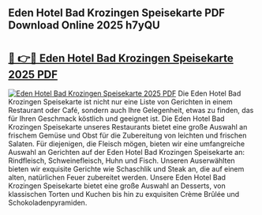 ## Eden Hotel Bad Krozingen Speisekarte PDF Download Online 2025 h7yQU

# <h2><a href="http://gcdcvk.nevu.top/?p=Eden+Hotel+Bad+Krozingen+Speisekarte">🔗 👉🔴 Eden Hotel Bad Krozingen Speisekarte 2025 PDF</a></h2>

[![Eden Hotel Bad Krozingen Speisekarte 2025 PDF](https://i.imgur.com/dBaPXMq.png)](http://gcdcvk.nevu.top/?p=Eden+Hotel+Bad+Krozingen+Speisekarte)
Die Eden Hotel Bad Krozingen Speisekarte ist nicht nur eine Liste von Gerichten in einem Restaurant oder Café, sondern auch Ihre Gelegenheit, etwas zu finden, das für Ihren Geschmack köstlich und geeignet ist. Die Eden Hotel Bad Krozingen Speisekarte unseres Restaurants bietet eine große Auswahl an frischem Gemüse und Obst für die Zubereitung von leichten und frischen Salaten. Für diejenigen, die Fleisch mögen, bieten wir eine umfangreiche Auswahl an Gerichten auf der Eden Hotel Bad Krozingen Speisekarte an: Rindfleisch, Schweinefleisch, Huhn und Fisch. Unseren Auserwählten bieten wir exquisite Gerichte wie Schaschlik und Steak an, die auf einem alten, natürlichen Feuer zubereitet werden. Unsere Eden Hotel Bad Krozingen Speisekarte bietet eine große Auswahl an Desserts, von klassischen Torten und Kuchen bis hin zu exquisiten Crème Brûlée und Schokoladenpyramiden.
